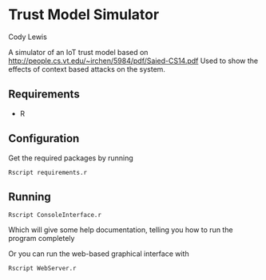 # Trust Model Simulator
Cody Lewis

A simulator of an IoT trust model based on http://people.cs.vt.edu/~irchen/5984/pdf/Saied-CS14.pdf
Used to show the effects of context based attacks on the system.

## Requirements
  - R

## Configuration
Get the required packages by running
```
Rscript requirements.r
```

## Running
```
Rscript ConsoleInterface.r
```
Which will give some help documentation, telling you how to run the program
completely

Or you can run the web-based graphical interface with

```
Rscript WebServer.r
```
